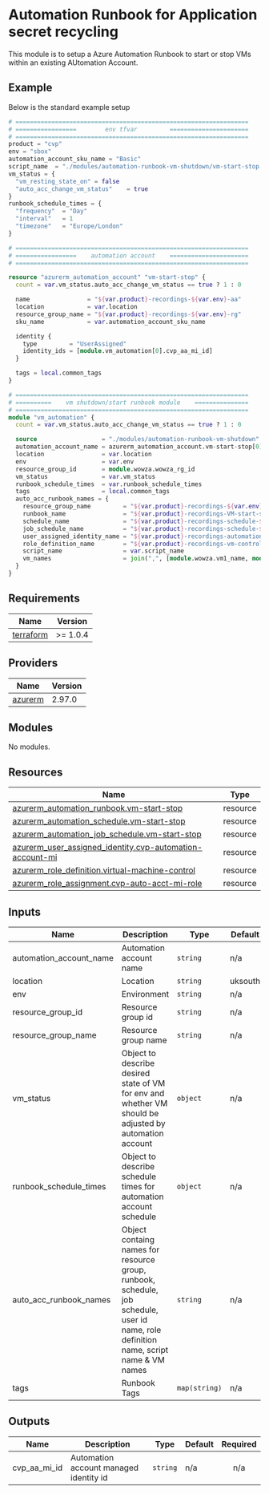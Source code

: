 # Automation Runbook for Application secret recycling

This module is to setup a Azure Automation Runbook to start or stop VMs within an existing AUtomation Account.


## Example

Below is the standard example setup

```tfvars
# =================================================================
# =================        env tfvar         ======================
# =================================================================
product = "cvp"
env = "sbox"
automation_account_sku_name = "Basic"
script_name  = "./modules/automation-runbook-vm-shutdown/vm-start-stop.ps1"
vm_status = {
  "vm_resting_state_on" = false
  "auto_acc_change_vm_status"    = true
}
runbook_schedule_times = {
  "frequency"  = "Day"
  "interval"   = 1
  "timezone"   = "Europe/London"
}
```

```terraform
# =================================================================
# =================    automation account    ======================
# =================================================================

resource "azurerm_automation_account" "vm-start-stop" {
  count = var.vm_status.auto_acc_change_vm_status == true ? 1 : 0

  name                = "${var.product}-recordings-${var.env}-aa"
  location            = var.location
  resource_group_name = "${var.product}-recordings-${var.env}-rg"
  sku_name            = var.automation_account_sku_name

  identity {
    type         = "UserAssigned"
    identity_ids = [module.vm_automation[0].cvp_aa_mi_id]
  }

  tags = local.common_tags
}

# =================================================================
# ==========    vm shutdown/start runbook module    ===============
# =================================================================
module "vm_automation" {
  count = var.vm_status.auto_acc_change_vm_status == true ? 1 : 0

  source                  = "./modules/automation-runbook-vm-shutdown"
  automation_account_name = azurerm_automation_account.vm-start-stop[0].name
  location                = var.location
  env                     = var.env
  resource_group_id       = module.wowza.wowza_rg_id
  vm_status               = var.vm_status
  runbook_schedule_times  = var.runbook_schedule_times
  tags                    = local.common_tags
  auto_acc_runbook_names = {
    resource_group_name         = "${var.product}-recordings-${var.env}-rg"
    runbook_name                = "${var.product}-recordings-VM-start-stop-${var.env}"
    schedule_name               = "${var.product}-recordings-schedule-${var.env}"
    job_schedule_name           = "${var.product}-recordings-schedule-${var.env}"
    user_assigned_identity_name = "${var.product}-recordings-automation-mi-${var.env}"
    role_definition_name        = "${var.product}-recordings-vm-control-${var.env}"
    script_name                 = var.script_name
    vm_names                    = join(",", [module.wowza.vm1_name, module.wowza.vm2_name])
  }
}


```

## Requirements   

| Name | Version |
|------|---------|
| <a name="requirement_terraform"></a> [terraform](#requirement\_terraform) | >= 1.0.4 |

## Providers

| Name | Version |
|------|---------|
| <a name="provider_azurerm"></a> [azurerm](#provider\_azurerm) | 2.97.0 |

## Modules

No modules.

## Resources

| Name | Type |
|------|------|
| [azurerm_automation_runbook.vm-start-stop](https://registry.terraform.io/providers/hashicorp/azurerm/latest/docs/resources/automation_runbook) | resource |
| [azurerm_automation_schedule.vm-start-stop](https://registry.terraform.io/providers/hashicorp/azurerm/latest/docs/resources/automation_schedule) | resource |
| [azurerm_automation_job_schedule.vm-start-stop](https://registry.terraform.io/providers/hashicorp/azurerm/latest/docs/resources/automation_job_schedule) | resource |
| [azurerm_user_assigned_identity.cvp-automation-account-mi](https://registry.terraform.io/providers/hashicorp/azurerm/latest/docs/resources/user_assigned_identity) | resource |
| [azurerm_role_definition.virtual-machine-control](https://registry.terraform.io/providers/hashicorp/azurerm/latest/docs/resources/role_definition) | resource |
| [azurerm_role_assignment.cvp-auto-acct-mi-role](https://registry.terraform.io/providers/hashicorp/azurerm/latest/docs/resources/role_assignment) | resource |

## Inputs

| Name | Description | Type | Default | Required |
|------|-------------|------|---------|:--------:|
| automation_account_name | Automation account name | `string` | n/a | yes |   
| location | Location | `string` | uksouth | no |  
| env | Environment | `string` | n/a | yes |  
| resource_group_id | Resource group id | `string` | n/a | yes |  
| resource_group_name | Resource group name | `string` | n/a | yes |  
| vm_status | Object to describe desired state of VM for env and whether VM should be adjusted by automation account | `object` | n/a | yes |  
| runbook_schedule_times | Object to describe schedule times for automation account schedule | `object` | n/a | yes |  
| auto_acc_runbook_names | Object containg names for resource group, runbook, schedule, job schedule, user id name, role definition name, script name & VM names | `string` | n/a | yes |   
| tags | Runbook Tags | `map(string)` | n/a | yes |

## Outputs

| Name | Description | Type | Default | Required |
|------|-------------|------|---------|:--------:|
| cvp_aa_mi_id | Automation account managed identity id | `string` | n/a | n/a |   